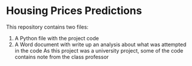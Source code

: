 # Housing Prices Predictions
This repository contains two files:
1. A Python file with the project code
2. A Word document with write up an analysis about what was attempted in the code
As this project was a university project, some of the code contains note from the class professor
